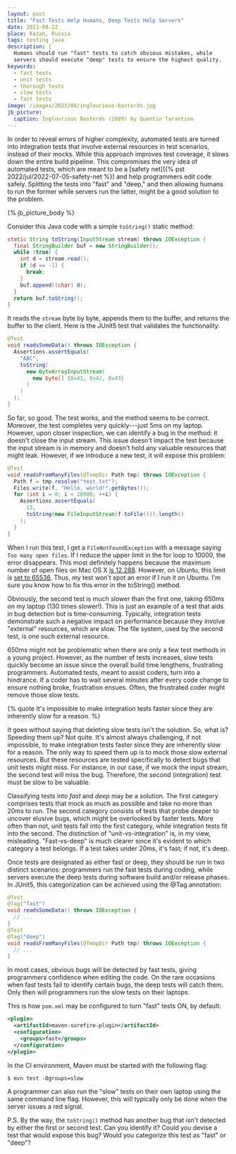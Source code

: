 ```yaml
---
layout: post
title: "Fast Tests Help Humans, Deep Tests Help Servers"
date: 2023-08-22
place: Kazan, Russia
tags: testing java
description: |
  Humans should run "fast" tests to catch obvious mistakes, while 
  servers should execute "deep" tests to ensure the highest quality.
keywords:
  - fast tests
  - unit tests
  - thorough tests
  - slow tests
  - fast tests
image: /images/2023/08/inglourious-basterds.jpg
jb_picture:
  caption: Inglourious Basterds (2009) by Quentin Tarantino
---
```


In order to reveal errors of higher complexity, automated tests are 
turned into integration tests that involve external resources in test 
scenarios, instead of their mocks. While this approach improves test 
coverage, it slows down the entire build pipeline. This compromises 
the very idea of automated tests, which are meant to be a 
[safety net]({% pst 2022/jul/2022-07-05-safety-net %})
and help programmers edit code safely. Splitting the tests into "fast" 
and "deep," and then allowing humans to run the former while servers 
run the latter, might be a good solution to the problem.

<!--more-->

{% jb_picture_body %}

Consider this Java code with a simple `toString()` static method:

```java
static String toString(InputStream stream) throws IOException {
  final StringBuilder buf = new StringBuilder();
  while (true) {
    int d = stream.read();
    if (d == -1) {
      break;
    }
    buf.append((char) d);
  }
  return buf.toString();
}
```

It reads the `stream` byte by byte, appends them to the buffer, and
returns the buffer to the client. Here is the JUnit5 test that validates
the functionality:

```java
@Test
void readsSomeData() throws IOException {
  Assertions.assertEquals(
    "ABC",
    toString(
      new ByteArrayInputStream(
        new byte[] {0x41, 0x42, 0x43}
      )
    )
  );
}
```

So far, so good. The test works, and the method seems to be correct. Moreover, the test 
completes very quickly---just 5ms on my laptop. However, upon closer 
inspection, we can identify a bug in the method: it doesn't close the 
input stream. This issue doesn't impact the test because the input 
stream is in memory and doesn't hold any valuable resources that might leak. 
However, if we introduce a new test, it will expose this problem:

```java
@Test
void readsFromManyFiles(@TempDir Path tmp) throws IOException {
  Path f = tmp.resolve("test.txt");
  Files.write(f, "Hello, world!".getBytes());
  for (int i = 0; i < 20000; ++i) {
    Assertions.assertEquals(
      13,
      toString(new FileInputStream(f.toFile())).length()
    );
  }
}
```

When I run this test, I get a `FileNotFoundException` with a message saying 
`Too many open files`. If I reduce the upper limit in the for loop to 10000, 
the error disappears. This most definitely happens because the maximum number of open files 
on Mac OS X [is 12,288](https://superuser.com/a/443168). However, on Ubuntu, 
this limit is [set to 65536](https://askubuntu.com/questions/1049058). Thus, my test 
won't spot an error if I run it on Ubuntu. I'm sure you know how to fix this error in the toString() method.

Obviously, the second test is much slower than the first one, taking 
650ms on my laptop (130 times slower!). This is just an example of a test that 
aids in bug detection but is time-consuming. Typically, integration tests 
demonstrate such a negative impact on performance because they involve "external" 
resources, which are slow. The file system, used by the second test, is one such external resource.

650ms might not be problematic when there are only a few test methods in 
a young project. However, as the number of tests increases, slow tests 
quickly become an issue since the overall build time lengthens, frustrating 
programmers. Automated tests, meant to assist coders, turn into a hindrance. 
If a coder has to wait several minutes after every code change to ensure nothing broke, 
frustration ensues. Often, the frustrated coder might remove those slow tests.

{% quote It's impossible to make integration tests faster since they are inherently slow for a reason. %}

It goes without saying that deleting slow tests isn't the solution. 
So, what is? Speeding them up? Not quite. It's almost always challenging, 
if not impossible, to make integration tests faster since they are inherently 
slow for a reason. The only way to speed them up is to mock those slow 
external resources. But these resources are tested specifically to detect 
bugs that unit tests might miss. For instance, in our case, if we mock 
the input stream, the second test will miss the bug. Therefore, the 
second (integration) test must be slow to be valuable.

Classifying tests into _fast_ and _deep_ may be a solution. The first category comprises 
tests that mock as much as possible and take no more than 20ms to run. 
The second category consists of tests that probe deeper to uncover elusive bugs, 
which might be overlooked by faster tests. More often than not, unit tests 
fall into the first category, while integration tests fit into the second. 
The distinction of "unit-vs-integration" is, in my view, misleading. "Fast-vs-deep" 
is much clearer since it's evident to which category a test belongs. 
If a test takes under 20ms, it's fast; if not, it's deep.

Once tests are designated as either fast or deep, they should be run in two 
distinct scenarios: programmers run the fast tests during coding, 
while servers execute the deep tests during software build and/or release phases. 
In JUnit5, this categorization can be achieved using the @Tag annotation:

```java
@Test
@Tag("fast")
void readsSomeData() throws IOException {
  // ...
}
@Test
@Tag("deep")
void readsFromManyFiles(@TempDir Path tmp) throws IOException {
  // ...
}
```

In most cases, obvious bugs will be detected by fast tests, giving programmers 
confidence when editing the code. On the rare occasions when fast tests 
fail to identify certain bugs, the deep tests will catch them. Only then 
will programmers run the slow tests on their laptops.

This is how `pom.xml` may be configured to turn "fast" tests ON, by default:

```xml
<plugin>
  <artifactId>maven-surefire-plugin</artifactId>
  <configuration>
    <groups>fast</groups>
  </configuration>
</plugin>
```

In the CI environment, Maven must be started with the following flag:

```
$ mvn test -Dgroups=slow
```

A programmer can also run the "slow" tests on their own laptop using 
the same command line flag. However, this will typically only be done 
when the server issues a red signal. 

P.S. By the way, the `toString()` method has another bug that 
isn't detected by either the first or second test. Can you identify it? 
Could you devise a test that would expose this bug? 
Would you categorize this test as "fast" or "deep"?

